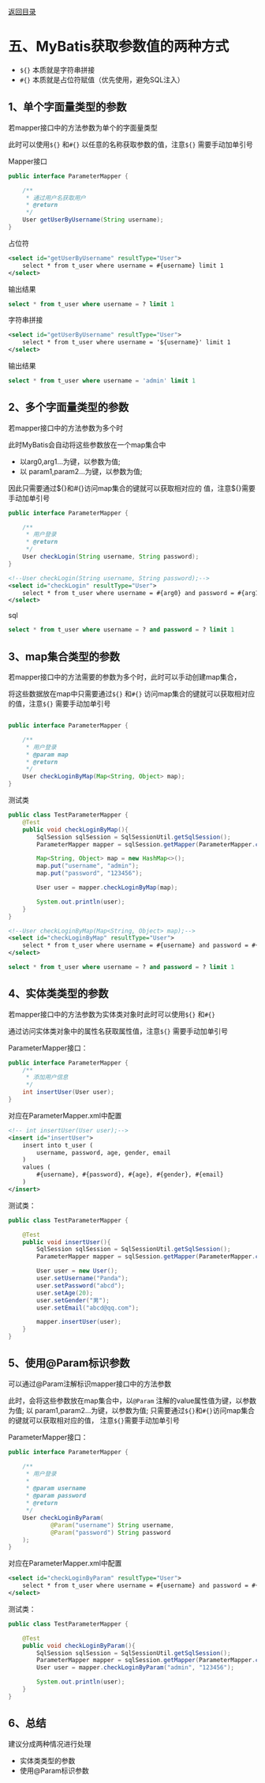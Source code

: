 [返回目录](/blog/mybatis/index.md)

# 五、MyBatis获取参数值的两种方式

- `${}` 本质就是字符串拼接
- `#{}` 本质就是占位符赋值（优先使用，避免SQL注入）

## 1、单个字面量类型的参数

若mapper接口中的方法参数为单个的字面量类型

此时可以使用`${}` 和`#{}` 以任意的名称获取参数的值，注意`${}` 需要手动加单引号

Mapper接口

```java
public interface ParameterMapper {

    /**
     * 通过用户名获取用户
     * @return
     */
    User getUserByUsername(String username);
}

```

占位符

```xml
<select id="getUserByUsername" resultType="User">
    select * from t_user where username = #{username} limit 1
</select>
```

输出结果

```sql
select * from t_user where username = ? limit 1
```

字符串拼接

```xml
<select id="getUserByUsername" resultType="User">
    select * from t_user where username = '${username}' limit 1
</select>
```

输出结果

```sql
select * from t_user where username = 'admin' limit 1
```

## 2、多个字面量类型的参数

若mapper接口中的方法参数为多个时

此时MyBatis会自动将这些参数放在一个map集合中

- 以arg0,arg1…为键，以参数为值;
- 以 param1,param2…为键，以参数为值;

因此只需要通过${}和#{}访问map集合的键就可以获取相对应的 值，注意${}需要手动加单引号

```java
public interface ParameterMapper {

    /**
     * 用户登录
     * @return
     */
    User checkLogin(String username, String password);
}

```

```xml
<!--User checkLogin(String username, String password);-->
<select id="checkLogin" resultType="User">
    select * from t_user where username = #{arg0} and password = #{arg1} limit 1
</select>
```

sql

```sql
select * from t_user where username = ? and password = ? limit 1
```

## 3、map集合类型的参数

若mapper接口中的方法需要的参数为多个时，此时可以手动创建map集合，

将这些数据放在map中只需要通过`${}` 和`#{}` 访问map集合的键就可以获取相对应的值，注意`${}` 需要手动加单引号

```java

public interface ParameterMapper {

    /**
     * 用户登录
     * @param map
     * @return
     */
    User checkLoginByMap(Map<String, Object> map);
}

```

测试类

```java
public class TestParameterMapper {
    @Test
    public void checkLoginByMap(){
        SqlSession sqlSession = SqlSessionUtil.getSqlSession();
        ParameterMapper mapper = sqlSession.getMapper(ParameterMapper.class);

        Map<String, Object> map = new HashMap<>();
        map.put("username", "admin");
        map.put("password", "123456");

        User user = mapper.checkLoginByMap(map);

        System.out.println(user);
    }
}

```

```xml
<!--User checkLoginByMap(Map<String, Object> map);-->
<select id="checkLoginByMap" resultType="User">
    select * from t_user where username = #{username} and password = #{password} limit 1
</select>
```


```sql
select * from t_user where username = ? and password = ? limit 1
```

## 4、实体类类型的参数

若mapper接口中的方法参数为实体类对象时此时可以使用`${}` 和`#{}`

通过访问实体类对象中的属性名获取属性值，注意`${}` 需要手动加单引号


ParameterMapper接口：

```java
public interface ParameterMapper {
    /**
     * 添加用户信息
     */
    int insertUser(User user);
}

```

对应在ParameterMapper.xml中配置

```xml
<!-- int insertUser(User user);-->
<insert id="insertUser">
    insert into t_user (
        username, password, age, gender, email
    )
    values (
        #{username}, #{password}, #{age}, #{gender}, #{email}
    )
</insert>
```

测试类：

```java
public class TestParameterMapper {

    @Test
    public void insertUser(){
        SqlSession sqlSession = SqlSessionUtil.getSqlSession();
        ParameterMapper mapper = sqlSession.getMapper(ParameterMapper.class);

        User user = new User();
        user.setUsername("Panda");
        user.setPassword("abcd");
        user.setAge(20);
        user.setGender("男");
        user.setEmail("abcd@qq.com");

        mapper.insertUser(user);
    }
}

```

## 5、使用@Param标识参数

可以通过@Param注解标识mapper接口中的方法参数

此时，会将这些参数放在map集合中，以`@Param` 注解的value属性值为键，以参数为值;
以 param1,param2...为键，以参数为值;
只需要通过`${}`和`#{}`访问map集合的键就可以获取相对应的值， 注意`${}`需要手动加单引号

ParameterMapper接口：

```java
public interface ParameterMapper {

    /**
     * 用户登录
     *
     * @param username
     * @param password
     * @return
     */
    User checkLoginByParam(
            @Param("username") String username,
            @Param("password") String password
    );
}

```

对应在ParameterMapper.xml中配置

```xml
<select id="checkLoginByParam" resultType="User">
    select * from t_user where username = #{username} and password = #{password} limit 1
</select>
```

测试类：

```java
public class TestParameterMapper {

    @Test
    public void checkLoginByParam(){
        SqlSession sqlSession = SqlSessionUtil.getSqlSession();
        ParameterMapper mapper = sqlSession.getMapper(ParameterMapper.class);
        User user = mapper.checkLoginByParam("admin", "123456");

        System.out.println(user);
    }
}

```


## 6、总结

建议分成两种情况进行处理

- 实体类类型的参数
- 使用@Param标识参数